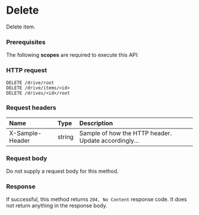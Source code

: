 # Delete

Delete item.
### Prerequisites
The following **scopes** are required to execute this API: 
### HTTP request
<!-- { "blockType": "ignored" } -->
```http
DELETE /drive/root
DELETE /drive/items/<id>
DELETE /drives/<id>/root

```
### Request headers
| Name       | Type | Description|
|:---------------|:--------|:----------|
| X-Sample-Header  | string  | Sample of how the HTTP header. Update accordingly...|

### Request body
Do not supply a request body for this method.


### Response
If successful, this method returns `204, No Content` response code. It does not return anything in the response body.


<!-- uuid: b519f106-4c72-429b-9cdd-413f9dafbc2d
2015-10-16 09:34:52 UTC -->
<!-- {
  "type": "#page.annotation",
  "description": "Delete",
  "keywords": "",
  "section": "documentation",
  "tocPath": ""
}-->